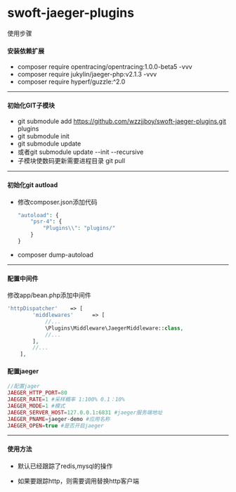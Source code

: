 # swoft-jaeger-plugins

使用步骤

#### 安装依赖扩展

- composer require opentracing/opentracing:1.0.0-beta5 -vvv
- composer require jukylin/jaeger-php:v2.1.3 -vvv
- composer require hyperf/guzzle:^2.0

------


#### 初始化GIT子模块

- git submodule add https://github.com/wzzjjboy/swoft-jaeger-plugins.git plugins
- git submodule init
- git submodule update 
- 或者git submodule update --init --recursive
- 子模块使数码更新需要进程目录 git pull

------

#### 初始化git  autload
- 修改composer.json添加代码

  ```php
  "autoload": {      
      "psr-4": {
          "Plugins\\": "plugins/"
      }
  }
  ```

- composer dump-autoload

------

#### 配置中间件

修改app/bean.php添加中间件

```php
'httpDispatcher'    => [
        'middlewares'      => [
			//...
            \Plugins\Middleware\JaegerMiddleware::class,
			//...
        ],
        //...
    ],
```



#### 配置jaeger

```php
//配置jager
JAEGER_HTTP_PORT=80
JAEGER_RATE=1 #采样概率 1:100% 0.1：10%
JAEGER_MODE=1 #模式
JAEGER_SERVER_HOST=127.0.0.1:6831 #jaeger服务端地址
JAEGER_PNAME=jaeger-demo #应用名称
JAEGER_OPEN=true #是否开启jaeger
```
------

#### 使用方法

- 默认已经跟踪了redis,mysql的操作

- 如果要跟踪http，则需要调用替换http客户端
